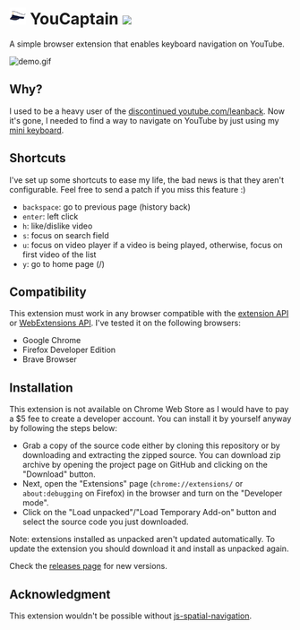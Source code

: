 # <img src="icon48.png" width="30"> YouCaptain <img src="https://img.shields.io/github/v/release/glaucocustodio/youcaptain">

A simple browser extension that enables keyboard navigation on YouTube.

![demo.gif](https://raw.githubusercontent.com/glaucocustodio/youcaptain/master/demo.gif)

## Why?

I used to be a heavy user of the [discontinued youtube.com/leanback](https://github.com/codyogden/killedbygoogle/issues/590). Now it's gone, I needed to find a way to navigate on YouTube by just using my <a href="https://www.amazon.com/WOSUNG-Wireless-Keyboard-Android-Raspberry/dp/B01C2O4PG6?ref_=fsclp_pl_dp_9">mini keyboard</a>.

## Shortcuts

I've set up some shortcuts to ease my life, the bad news is that they aren't configurable. Feel free to send a patch if you miss this feature :)

- `backspace`: go to previous page (history back)
- `enter`: left click
- `h`: like/dislike video
- `s`: focus on search field
- `u`: focus on video player if a video is being played, otherwise, focus on first video of the list
- `y`: go to home page (/)

## Compatibility

This extension must work in any browser compatible with the [extension API](https://developer.chrome.com/extensions) or [WebExtensions API](https://developer.mozilla.org/en-US/docs/Mozilla/Add-ons/WebExtensions). I've tested it on the following browsers:

- Google Chrome
- Firefox Developer Edition
- Brave Browser

## Installation

This extension is not available on Chrome Web Store as I would have to pay a $5 fee to create a developer account. You can install it by yourself anyway by following the steps below:

- Grab a copy of the source code either by cloning this repository or by downloading and extracting the zipped source. You can download zip archive by opening the project page on GitHub and clicking on the "Download" button.
- Next, open the "Extensions" page (`chrome://extensions/` or `about:debugging` on Firefox) in the browser and turn on the "Developer mode".
- Click on the "Load unpacked"/"Load Temporary Add-on" button and select the source code you just downloaded.

Note: extensions installed as unpacked aren't updated automatically. To update the extension you should download it and install as unpacked again.

Check the [releases page](https://github.com/glaucocustodio/youcaptain/releases) for new versions.

## Acknowledgment

This extension wouldn't be possible without [js-spatial-navigation](https://github.com/luke-chang/js-spatial-navigation).

